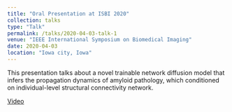 ```yaml
---
title: "Oral Presentation at ISBI 2020"
collection: talks
type: "Talk"
permalink: /talks/2020-04-03-talk-1
venue: "IEEE International Symposium on Biomedical Imaging"
date: 2020-04-03
location: "Iowa city, Iowa"
---
```


This presentation talks about a novel trainable network diffusion model that infers the propagation dynamics of amyloid pathology, which conditioned on individual-level structural connectivity network. 

[Video](http://)
